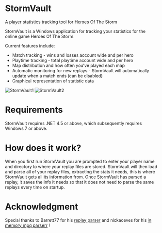# StormVault
A player statistics tracking tool for Heroes Of The Storm

StormVault is a Windows application for tracking your statistics for the online game Heroes Of The Storm.

Current features include:

* Match tracking - wins and losses account wide and per hero
* Playtime tracking - total playtime account wide and per hero
* Map distribution and how often you've played each map 
* Automatic monitoring for new replays - StormVault will automatically update when a match ends (can be disabled)
* Graphical representation of statistic data

![StormVault1](http://i.imgur.com/Y3lKuOy.png)
![StormVault2](http://i.imgur.com/Rbrcfjg.png)

# Requirements

StormVault requires .NET 4.5 or above, which subsequently requires Windows 7 or above.

# How does it work?

When you first run StormVault you are prompted to enter your player name and directory to where your replay files are stored. 
StormVault will then load and parse all of your replay files, extracting the stats it needs, this is where StormVault gets all its information from. 
Once StormVault has parsed a replay, it saves the info it needs so that it does not need to parse the same replays every time on startup.

# Acknowledgment

Special thanks to Barrett77 for his <a href="https://github.com/barrett777/Heroes.ReplayParser">replay parser</a> and nickaceves for his <a href="https://github.com/nickaceves/nmpq">in memory mpq parserr</a> !

